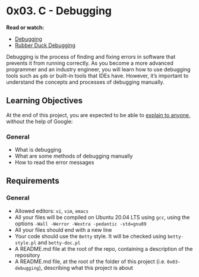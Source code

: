# 0x03. C - Debugging

<p><strong>Read or watch:</strong></p>

<ul>
<li><a href="/rltoken/iADtJa-KkjYI56m-cQyWIw" title="Debugging" target="_blank">Debugging</a></li>
<li><a href="/rltoken/sS_CVV32moC3tyEImNCvig" title="Rubber Duck Debugging" target="_blank">Rubber Duck Debugging</a></li>
</ul>

<p>Debugging is the process of finding and fixing errors in software that prevents it from running correctly. As you become a more advanced programmer and an industry engineer, you will learn how to use debugging tools such as <code>gdb</code> or built-in tools that IDEs have. However, it&rsquo;s important to understand the concepts and processes of debugging manually.</p>

<h2>Learning Objectives</h2>

<p>At the end of this project, you are expected to be able to <a href="/rltoken/mrElWdkThHc-wwWBat00qg" title="explain to anyone" target="_blank">explain to anyone</a>, without the help of Google:</p>

<h3>General</h3>

<ul>
<li>What is debugging</li>
<li>What are some methods of debugging manually</li>
<li>How to read the error messages</li>
</ul>

<h2>Requirements</h2>

<h3>General</h3>

<ul>
<li>Allowed editors: <code>vi</code>, <code>vim</code>, <code>emacs</code></li>
<li>All your files will be compiled on Ubuntu 20.04 LTS using <code>gcc</code>, using the options <code>-Wall -Werror -Wextra -pedantic -std=gnu89</code></li>
<li>All your files should end with a new line</li>
<li>Your code should use the <code>Betty</code> style. It will be checked using <code>betty-style.pl</code> and <code>betty-doc.pl</code></li>
<li>A README.md file at the root of the repo, containing a description of the repository</li>
<li>A README.md file, at the root of the folder of this project (i.e. <code>0x03-debugging</code>), describing what this project is about</li>
</ul>
